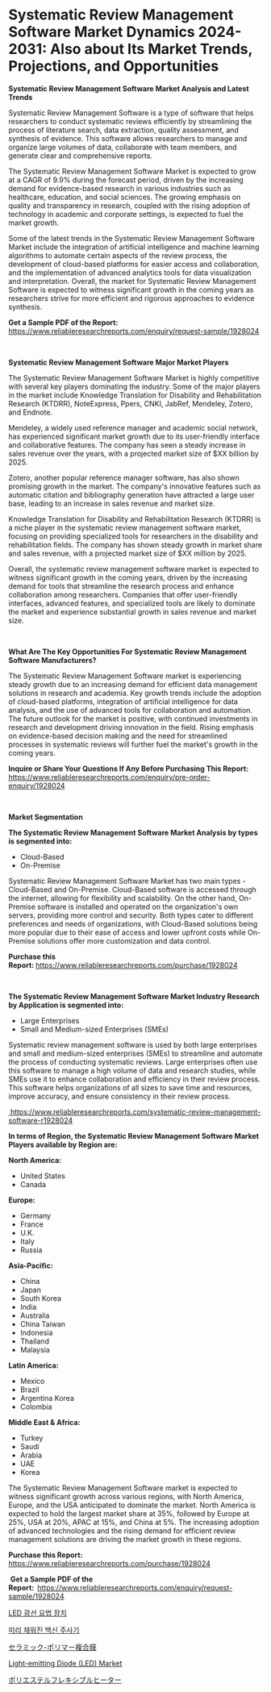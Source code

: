 <p><h1>Systematic Review Management Software Market Dynamics 2024-2031: Also about Its Market Trends, Projections, and Opportunities</h1></p><p><strong>Systematic Review Management Software Market Analysis and Latest Trends</strong></p>
<p><p>Systematic Review Management Software is a type of software that helps researchers to conduct systematic reviews efficiently by streamlining the process of literature search, data extraction, quality assessment, and synthesis of evidence. This software allows researchers to manage and organize large volumes of data, collaborate with team members, and generate clear and comprehensive reports.</p><p>The Systematic Review Management Software Market is expected to grow at a CAGR of 9.9% during the forecast period, driven by the increasing demand for evidence-based research in various industries such as healthcare, education, and social sciences. The growing emphasis on quality and transparency in research, coupled with the rising adoption of technology in academic and corporate settings, is expected to fuel the market growth.</p><p>Some of the latest trends in the Systematic Review Management Software Market include the integration of artificial intelligence and machine learning algorithms to automate certain aspects of the review process, the development of cloud-based platforms for easier access and collaboration, and the implementation of advanced analytics tools for data visualization and interpretation. Overall, the market for Systematic Review Management Software is expected to witness significant growth in the coming years as researchers strive for more efficient and rigorous approaches to evidence synthesis.</p></p>
<p><strong>Get a Sample PDF of the Report:&nbsp;</strong> <a href="https://www.reliableresearchreports.com/enquiry/request-sample/1928024">https://www.reliableresearchreports.com/enquiry/request-sample/1928024</a></p>
<p>&nbsp;</p>
<p><strong>Systematic Review Management Software Major Market Players</strong></p>
<p><p>The Systematic Review Management Software Market is highly competitive with several key players dominating the industry. Some of the major players in the market include Knowledge Translation for Disability and Rehabilitation Research (KTDRR), NoteExpress, Ppers, CNKI, JabRef, Mendeley, Zotero, and Endnote. </p><p>Mendeley, a widely used reference manager and academic social network, has experienced significant market growth due to its user-friendly interface and collaborative features. The company has seen a steady increase in sales revenue over the years, with a projected market size of $XX billion by 2025.</p><p>Zotero, another popular reference manager software, has also shown promising growth in the market. The company's innovative features such as automatic citation and bibliography generation have attracted a large user base, leading to an increase in sales revenue and market size.</p><p>Knowledge Translation for Disability and Rehabilitation Research (KTDRR) is a niche player in the systematic review management software market, focusing on providing specialized tools for researchers in the disability and rehabilitation fields. The company has shown steady growth in market share and sales revenue, with a projected market size of $XX million by 2025.</p><p>Overall, the systematic review management software market is expected to witness significant growth in the coming years, driven by the increasing demand for tools that streamline the research process and enhance collaboration among researchers. Companies that offer user-friendly interfaces, advanced features, and specialized tools are likely to dominate the market and experience substantial growth in sales revenue and market size.</p></p>
<p>&nbsp;</p>
<p><strong>What Are The Key Opportunities For Systematic Review Management Software Manufacturers?</strong></p>
<p><p>The Systematic Review Management Software market is experiencing steady growth due to an increasing demand for efficient data management solutions in research and academia. Key growth trends include the adoption of cloud-based platforms, integration of artificial intelligence for data analysis, and the use of advanced tools for collaboration and automation. The future outlook for the market is positive, with continued investments in research and development driving innovation in the field. Rising emphasis on evidence-based decision making and the need for streamlined processes in systematic reviews will further fuel the market's growth in the coming years.</p></p>
<p><strong>Inquire or Share Your Questions If Any Before Purchasing This Report:</strong> <a href="https://www.reliableresearchreports.com/enquiry/pre-order-enquiry/1928024">https://www.reliableresearchreports.com/enquiry/pre-order-enquiry/1928024</a></p>
<p>&nbsp;</p>
<p><strong>Market Segmentation</strong></p>
<p><strong>The Systematic Review Management Software Market Analysis by types is segmented into:</strong></p>
<p><ul><li>Cloud-Based</li><li>On-Premise</li></ul></p>
<p><p>Systematic Review Management Software Market has two main types - Cloud-Based and On-Premise. Cloud-Based software is accessed through the internet, allowing for flexibility and scalability. On the other hand, On-Premise software is installed and operated on the organization's own servers, providing more control and security. Both types cater to different preferences and needs of organizations, with Cloud-Based solutions being more popular due to their ease of access and lower upfront costs while On-Premise solutions offer more customization and data control.</p></p>
<p><strong>Purchase this Report:&nbsp;</strong><a href="https://www.reliableresearchreports.com/purchase/1928024">https://www.reliableresearchreports.com/purchase/1928024</a></p>
<p>&nbsp;</p>
<p><strong>The Systematic Review Management Software Market Industry Research by Application is segmented into:</strong></p>
<p><ul><li>Large Enterprises</li><li>Small and Medium-sized Enterprises (SMEs)</li></ul></p>
<p><p>Systematic review management software is used by both large enterprises and small and medium-sized enterprises (SMEs) to streamline and automate the process of conducting systematic reviews. Large enterprises often use this software to manage a high volume of data and research studies, while SMEs use it to enhance collaboration and efficiency in their review process. This software helps organizations of all sizes to save time and resources, improve accuracy, and ensure consistency in their review process.</p></p>
<p><a href="https://www.reliableresearchreports.com/systematic-review-management-software-r1928024">&nbsp;https://www.reliableresearchreports.com/systematic-review-management-software-r1928024</a></p>
<p><strong>In terms of Region, the Systematic Review Management Software Market Players available by Region are:</strong></p>
<p>
    <p> <strong> North America: </strong>
        <ul>
            <li>United States</li>
            <li>Canada</li>
        </ul>
        </p> 
    <p> <strong> Europe: </strong>
        <ul>
            <li>Germany</li>
            <li>France</li>
            <li>U.K.</li>
            <li>Italy</li>
            <li>Russia</li>
        </ul>
        </p> 
    <p> <strong> Asia-Pacific: </strong>
        <ul>
            <li>China</li>
            <li>Japan</li>
            <li>South Korea</li>
            <li>India</li>
            <li>Australia</li>
            <li>China Taiwan</li>
            <li>Indonesia</li>
            <li>Thailand</li>
            <li>Malaysia</li>
        </ul>
        </p> 
    <p> <strong> Latin America: </strong>
        <ul>
            <li>Mexico</li>
            <li>Brazil</li>
            <li>Argentina Korea</li>
            <li>Colombia</li>
        </ul>
        </p> 
    <p> <strong> Middle East & Africa: </strong>
        <ul>
            <li>Turkey</li>
            <li>Saudi</li>
            <li>Arabia</li>
            <li>UAE</li>
            <li>Korea</li>
        </ul>
    </p>
    </p>
<p><p>The Systematic Review Management Software market is expected to witness significant growth across various regions, with North America, Europe, and the USA anticipated to dominate the market. North America is expected to hold the largest market share at 35%, followed by Europe at 25%, USA at 20%, APAC at 15%, and China at 5%. The increasing adoption of advanced technologies and the rising demand for efficient review management solutions are driving the market growth in these regions.</p></p>
<p><strong>Purchase this Report: </strong><a href="https://www.reliableresearchreports.com/purchase/1928024">https://www.reliableresearchreports.com/purchase/1928024</a></p>
<p>&nbsp;<strong>Get a Sample PDF of the Report:&nbsp;&nbsp;</strong><a href="https://www.reliableresearchreports.com/enquiry/request-sample/1928024">https://www.reliableresearchreports.com/enquiry/request-sample/1928024</a></p>
<p><strong></strong></p>
<p><p><a href="https://github.com/Edwards13Jessica/Market-Research-Report-List-1/blob/main/2245951125437.md">LED 광선 요법 장치</a></p><p><a href="https://github.com/chupp85/Market-Research-Report-List-1/blob/main/6323375125436.md">미리 채워진 백신 주사기</a></p><p><a href="https://github.com/nxboeu02965442/Market-Research-Report-List-2/blob/main/4383174116696.md">セラミック-ポリマー複合膜</a></p><p><a href="https://github.com/bznecsdb5/Market-Research-Report-List-1/blob/main/light-emitting-diode-led-market.md">Light-emitting Diode (LED) Market</a></p><p><a href="https://github.com/SimeonBode1/Market-Research-Report-List-1/blob/main/7880434116695.md">ポリエステルフレキシブルヒーター</a></p></p>